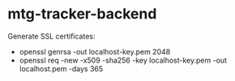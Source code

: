 # mtg-tracker-backend

Generate SSL certificates:

- openssl genrsa -out localhost-key.pem 2048
- openssl req -new -x509 -sha256 -key localhost-key.pem -out localhost.pem -days 365